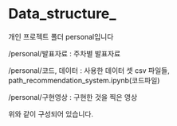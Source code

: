 # Data_structure_

개인 프로젝트 폴더 personal입니다

/personal/발표자료 : 주차별 발표자료

/personal/코드, 데이터 : 사용한 데이터 셋 csv 파일들, path_recommendation_system.ipynb(코드파일)

/personal/구현영상 : 구현한 것을 찍은 영상

위와 같이 구성되어 있습니다.
